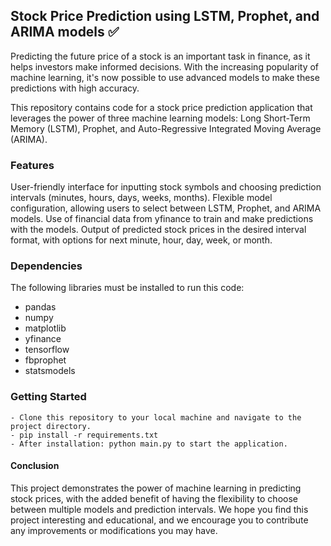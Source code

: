 ## Stock Price Prediction using LSTM, Prophet, and ARIMA models ✅

Predicting the future price of a stock is an important task in finance, as it helps investors make informed decisions. 
With the increasing popularity of machine learning, it's now possible to use advanced models to make these predictions with high accuracy.

This repository contains code for a stock price prediction application that leverages the power of three machine learning models: 
Long Short-Term Memory (LSTM), Prophet, and Auto-Regressive Integrated Moving Average (ARIMA).

### Features
User-friendly interface for inputting stock symbols and choosing prediction intervals (minutes, hours, days, weeks, months).
Flexible model configuration, allowing users to select between LSTM, Prophet, and ARIMA models.
Use of financial data from yfinance to train and make predictions with the models.
Output of predicted stock prices in the desired interval format, with options for next minute, hour, day, week, or month.

### Dependencies

The following libraries must be installed to run this code:

- pandas
- numpy
- matplotlib
- yfinance
- tensorflow
- fbprophet
- statsmodels

### Getting Started
```
- Clone this repository to your local machine and navigate to the project directory. 
- pip install -r requirements.txt
- After installation: python main.py to start the application.
```

#### Conclusion
This project demonstrates the power of machine learning in predicting stock prices, with the added benefit of having the flexibility to choose between multiple models and prediction intervals. We hope you find this project interesting and educational, and we encourage you to contribute any improvements or modifications you may have.
